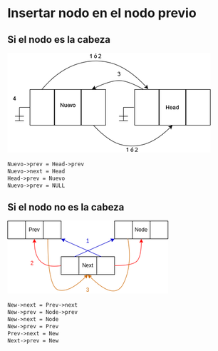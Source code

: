 # Insertar nodo en el nodo previo

## Si el nodo es la cabeza

![diagramamaCabeza](../assets/DiagramaCabeza.png)

```
Nuevo->prev = Head->prev
Nuevo->next = Head
Head->prev = Nuevo
Nuevo->prev = NULL
```

## Si el nodo no es la cabeza

![diagramaNoCabeza](../assets/dlist_inst_noHead.png)

```
New->next = Prev->next
New->prev = Node->prev
New->next = Node
New->prev = Prev
Prev->next = New
Next->prev = New
```